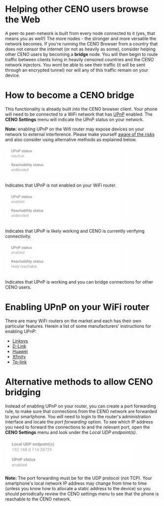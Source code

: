 # Helping other CENO users browse the Web

A peer-to peer-network is built from every node connected to it (yes, that means you as well!) The more nodes - the stronger and more versatile the network becomes. If you're running the CENO Browser from a country that does not censor the internet (or not as heavily as some), consider helping other CENO users by becoming a **bridge** node. You will then begin to route traffic between clients living in heavily censored countries and the CENO network injectors. You wont be able to see their traffic (it will be sent through an encrypted tunnel) nor will any of this traffic remain on your device. 

# How to become a CENO bridge

This functionality is already built into the CENO browser client. Your phone will need to be connected to a WiFi network that has [UPnP](https://en.wikipedia.org/wiki/Universal_Plug_and_Play) enabled. The **CENO Settings** menu will indicate the UPnP status on your network. 

**Note:** enabling UPnP on the Wifi router may expose devices on your network to external interference. Please make yourself [aware of the risks](https://www.howtogeek.com/122487/htg-explains-is-upnp-a-security-risk) and also consider using alternative methods as explained below.

<img src="images/upnp-no.png" height="100">

Indicates that UPnP is not enabled on your WiFi router. 

<img src="images/upnp-maybe.png" height="100">

Indicates that UPnP is likely working and CENO is currently verifying connectivity.

<img src="images/upnp-yes.png" height="100">

Indicates that UPnP is working and you can bridge connections for other CENO users.

# Enabling UPnP on your WiFi router

There are many WiFi routers on the market and each has their own particular features. Herein a list of some manufacturers' instructions for enabling UPnP:

* [Linksys](https://www.linksys.com/us/support-article?articleNum=138290)
* [D-Link](https://eu.dlink.com/uk/en/support/faq/routers/wired-routers/di-series/how-do-i-enable-upnp-on-my-router)
* [Huawei](https://consumer.huawei.com/ph/support/content/en-us00275342/)
* [Xfinity](https://www.xfinity.com/support/articles/configure-device-discovery-for-wifi)
* [Tp-link](https://community.tp-link.com/us/home/kb/detail/348)

# Alternative methods to allow CENO bridging

Instead of enabling UPnP on your router, you can create a port forwarding rule, to make sure that connections from the CENO network are forwarded to your smartphone. You will need to login to the router's administration interface and locate the *port forwarding* option. To see which IP address you need to forward the connections to and the relevant port, open the **CENO Settings** menu and look under the *Local UDP endpoint(s)*. 

<img src="images/udp-port.png" height="100">

**Note:** The port forwarding must be for the UDP protocol (not TCP). Your smartphone's local network IP address may change from time to time (unless you know how to allocate a static address to the device) so you should periodically review the CENO settings menu to see that the phone is reachable to the CENO network. 
